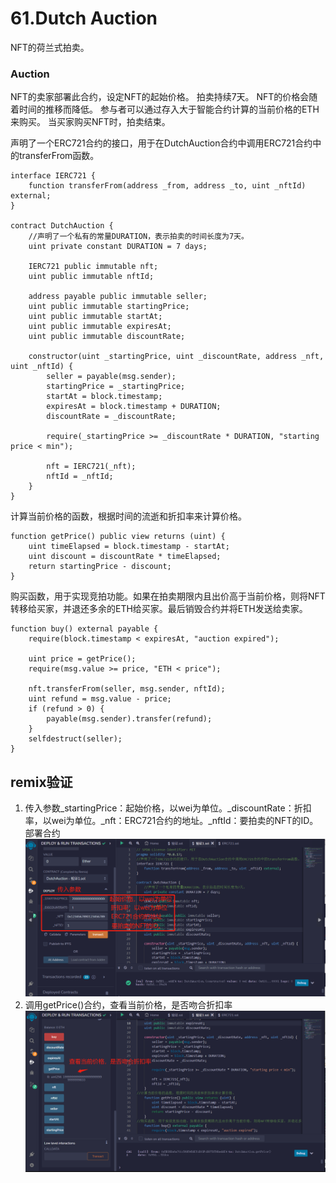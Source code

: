 # 61.Dutch Auction
NFT的荷兰式拍卖。

### Auction
NFT的卖家部署此合约，设定NFT的起始价格。
拍卖持续7天。
NFT的价格会随着时间的推移而降低。
参与者可以通过存入大于智能合约计算的当前价格的ETH来购买。
当买家购买NFT时，拍卖结束。


声明了一个ERC721合约的接口，用于在DutchAuction合约中调用ERC721合约中的transferFrom函数。
```solidity
interface IERC721 {
    function transferFrom(address _from, address _to, uint _nftId) external;
}

contract DutchAuction {
    //声明了一个私有的常量DURATION，表示拍卖的时间长度为7天。
    uint private constant DURATION = 7 days;

    IERC721 public immutable nft;
    uint public immutable nftId;

    address payable public immutable seller;
    uint public immutable startingPrice;
    uint public immutable startAt;
    uint public immutable expiresAt;
    uint public immutable discountRate;

    constructor(uint _startingPrice, uint _discountRate, address _nft, uint _nftId) {
        seller = payable(msg.sender);
        startingPrice = _startingPrice;
        startAt = block.timestamp;
        expiresAt = block.timestamp + DURATION;
        discountRate = _discountRate;

        require(_startingPrice >= _discountRate * DURATION, "starting price < min");

        nft = IERC721(_nft);
        nftId = _nftId;
    }
}
```
计算当前价格的函数，根据时间的流逝和折扣率来计算价格。
```solidity
function getPrice() public view returns (uint) {
    uint timeElapsed = block.timestamp - startAt;
    uint discount = discountRate * timeElapsed;
    return startingPrice - discount;
}
```
购买函数，用于实现竞拍功能。如果在拍卖期限内且出价高于当前价格，则将NFT转移给买家，并退还多余的ETH给买家。最后销毁合约并将ETH发送给卖家。
```solidity
function buy() external payable {
    require(block.timestamp < expiresAt, "auction expired");

    uint price = getPrice();
    require(msg.value >= price, "ETH < price");

    nft.transferFrom(seller, msg.sender, nftId);
    uint refund = msg.value - price;
    if (refund > 0) {
        payable(msg.sender).transfer(refund);
    }
    selfdestruct(seller);
}

```

## remix验证
1. 传入参数_startingPrice：起始价格，以wei为单位。_discountRate：折扣率，以wei为单位。_nft：ERC721合约的地址。_nftId：要拍卖的NFT的ID。部署合约
![61-1.hpg](./img/61-1.jpg)
2. 调用getPrice()合约，查看当前价格，是否吻合折扣率
![61-2.jpg](./img/61-2.jpg)